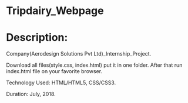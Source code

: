 # Tripdairy_Webpage
# Description:

Company(Aerodesign Solutions Pvt Ltd)_Internship_Project.

Download all files(style.css, index.html) put it in one folder.
After that run index.html file on your favorite browser. 

Technology Used: HTML/HTML5, CSS/CSS3. 

Duration: July, 2018.
